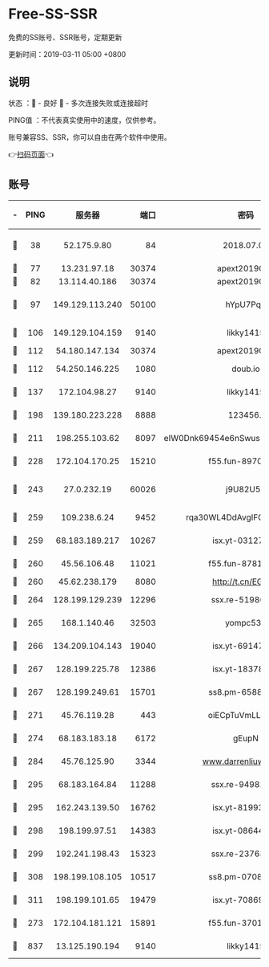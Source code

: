 # Free-SS-SSR

免费的SS账号、SSR账号，定期更新

更新时间：2019-03-11 05:00 +0800

## 说明

状态     ：🙂 - 良好 🙁 - 多次连接失败或连接超时

PING值   ：不代表真实使用中的速度，仅供参考。

账号兼容SS、SSR，你可以自由在两个软件中使用。

👉[扫码页面](https://liesauer.github.io/Free-SS-SSR/)👈

## 账号

|-|PING|服务器|端口|密码|加密方式|区域|
|:----:|:----:|:-----:|-----:|:----:|:----:|:----:|
|🙂|38|52.175.9.80|84|2018.07.07|chacha20-ietf-poly1305|HK|
|🙂|77|13.231.97.18|30374|apext2019006|chacha20|JP|
|🙂|82|13.114.40.186|30374|apext2019006|chacha20|JP|
|🙂|97|149.129.113.240|50100|hYpU7PqP|chacha20-ietf-poly1305|CN|
|🙂|106|149.129.104.159|9140|likky1415|aes-256-cfb|HK|
|🙂|112|54.180.147.134|30374|apext2019006|chacha20|KR|
|🙂|112|54.250.146.225|1080|doub.io|aes-256-cfb|JP|
|🙂|137|172.104.98.27|9140|likky1415|aes-256-cfb|JP|
|🙂|198|139.180.223.228|8888|123456..|aes-256-cfb|JP|
|🙂|211|198.255.103.62|8097|eIW0Dnk69454e6nSwuspv9DmS201tQ0D|aes-256-cfb|US|
|🙂|228|172.104.170.25|15210|f55.fun-89704073|aes-256-cfb|SG|
|🙂|243|27.0.232.19|60026|j9U82U53|xchacha20-ietf-poly1305|HK|
|🙂|259|109.238.6.24|9452|rqa30WL4DdAvgIFG6Fs3znzTa|aes-256-cfb|FR|
|🙂|259|68.183.189.217|10267|isx.yt-03127031|aes-256-cfb|SG|
|🙂|260|45.56.106.48|11021|f55.fun-87816355|aes-256-cfb|US|
|🙂|260|45.62.238.179|8080|http://t.cn/EGJIyrl|rc4-md5|CA|
|🙂|264|128.199.129.239|12296|ssx.re-51986565|aes-256-cfb|SG|
|🙂|265|168.1.140.46|32503|yompc535|aes-256-cfb|AU|
|🙂|266|134.209.104.143|19040|isx.yt-69147610|aes-256-cfb|SG|
|🙂|267|128.199.225.78|12386|isx.yt-18378503|aes-256-cfb|SG|
|🙂|267|128.199.249.61|15701|ss8.pm-65889965|aes-256-cfb|SG|
|🙂|271|45.76.119.28|443|oiECpTuVmLLxk4Ts|aes-256-cfb|AU|
|🙂|274|68.183.183.18|6172|gEupN|aes-256-cfb|SG|
|🙂|284|45.76.125.90|3344|www.darrenliuwei.com|aes-256-cfb|AU|
|🙂|295|68.183.164.84|11288|ssx.re-94982417|aes-256-cfb|US|
|🙂|295|162.243.139.50|16762|isx.yt-81993556|aes-256-cfb|US|
|🙂|298|198.199.97.51|14383|isx.yt-08644056|aes-256-cfb|US|
|🙂|299|192.241.198.43|15323|ssx.re-23763475|aes-256-cfb|US|
|🙂|308|198.199.108.105|10517|ss8.pm-07082945|aes-256-cfb|US|
|🙂|311|198.199.101.65|19479|isx.yt-70869887|aes-256-cfb|US|
|🙂|273|172.104.181.121|15891|f55.fun-37015759|aes-256-cfb|SG|
|🙂|837|13.125.190.194|9140|likky1415|aes-256-cfb|KR|
